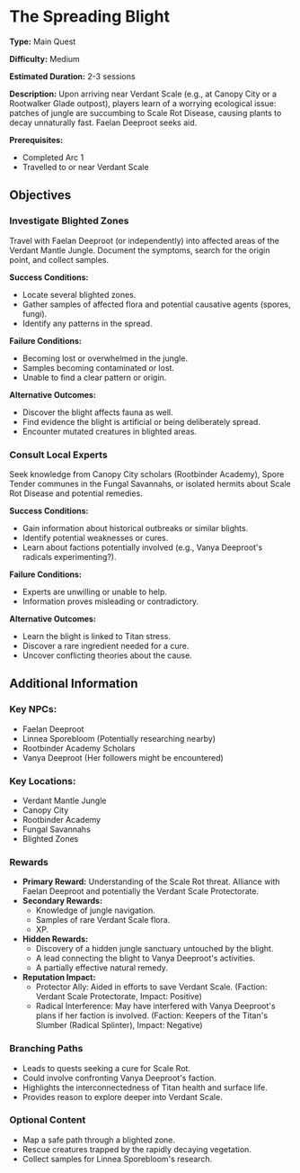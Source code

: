 
# The Spreading Blight

**Type:** Main Quest

**Difficulty:** Medium

**Estimated Duration:** 2-3 sessions

**Description:** Upon arriving near Verdant Scale (e.g., at Canopy City or a Rootwalker Glade outpost), players learn of a worrying ecological issue: patches of jungle are succumbing to Scale Rot Disease, causing plants to decay unnaturally fast. Faelan Deeproot seeks aid.

**Prerequisites:**
- Completed Arc 1
- Travelled to or near Verdant Scale

## Objectives

### Investigate Blighted Zones

Travel with Faelan Deeproot (or independently) into affected areas of the Verdant Mantle Jungle. Document the symptoms, search for the origin point, and collect samples.

**Success Conditions:**
- Locate several blighted zones.
- Gather samples of affected flora and potential causative agents (spores, fungi).
- Identify any patterns in the spread.

**Failure Conditions:**
- Becoming lost or overwhelmed in the jungle.
- Samples becoming contaminated or lost.
- Unable to find a clear pattern or origin.

**Alternative Outcomes:**
- Discover the blight affects fauna as well.
- Find evidence the blight is artificial or being deliberately spread.
- Encounter mutated creatures in blighted areas.

### Consult Local Experts

Seek knowledge from Canopy City scholars (Rootbinder Academy), Spore Tender communes in the Fungal Savannahs, or isolated hermits about Scale Rot Disease and potential remedies.

**Success Conditions:**
- Gain information about historical outbreaks or similar blights.
- Identify potential weaknesses or cures.
- Learn about factions potentially involved (e.g., Vanya Deeproot's radicals experimenting?).

**Failure Conditions:**
- Experts are unwilling or unable to help.
- Information proves misleading or contradictory.

**Alternative Outcomes:**
- Learn the blight is linked to Titan stress.
- Discover a rare ingredient needed for a cure.
- Uncover conflicting theories about the cause.

## Additional Information

### Key NPCs:
- Faelan Deeproot
- Linnea Sporebloom (Potentially researching nearby)
- Rootbinder Academy Scholars
- Vanya Deeproot (Her followers might be encountered)

### Key Locations:
- Verdant Mantle Jungle
- Canopy City
- Rootbinder Academy
- Fungal Savannahs
- Blighted Zones

### Rewards
- **Primary Reward:** Understanding of the Scale Rot threat. Alliance with Faelan Deeproot and potentially the Verdant Scale Protectorate.
- **Secondary Rewards:**
  - Knowledge of jungle navigation.
  - Samples of rare Verdant Scale flora.
  - XP.
- **Hidden Rewards:**
  - Discovery of a hidden jungle sanctuary untouched by the blight.
  - A lead connecting the blight to Vanya Deeproot's activities.
  - A partially effective natural remedy.
- **Reputation Impact:**
  - Protector Ally: Aided in efforts to save Verdant Scale. (Faction: Verdant Scale Protectorate, Impact: Positive)
  - Radical Interference: May have interfered with Vanya Deeproot's plans if her faction is involved. (Faction: Keepers of the Titan's Slumber (Radical Splinter), Impact: Negative)

### Branching Paths
- Leads to quests seeking a cure for Scale Rot.
- Could involve confronting Vanya Deeproot's faction.
- Highlights the interconnectedness of Titan health and surface life.
- Provides reason to explore deeper into Verdant Scale.

### Optional Content
- Map a safe path through a blighted zone.
- Rescue creatures trapped by the rapidly decaying vegetation.
- Collect samples for Linnea Sporebloom's research.